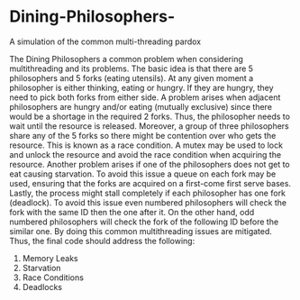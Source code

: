 # Dining-Philosophers-
A simulation of the common multi-threading pardox

The Dining Philosophers a common problem when considering multithreading and its problems. The basic idea is that there are 5 philosophers and 5 forks (eating utensils). At any given moment a philosopher is either thinking, eating or hungry. If they are hungry, they need to pick both forks from either side. A problem arises when adjacent philosophers are hungry and/or eating (mutually exclusive) since there would be a shortage in the required 2 forks. Thus, the philosopher needs to wait until the resource is released. Moreover, a group of three philosophers share any of the 5 forks so there might be contention over who gets the resource. This is known as a race condition. A mutex may be used to lock and unlock the resource and avoid the race condition when acquiring the resource. Another problem arises if one of the philosophers does not get to eat causing starvation. To avoid this issue a queue on each fork may be used, ensuring that the forks are acquired on a first-come first serve bases. Lastly, the process might stall completely if each philosopher has one fork (deadlock). To avoid this issue even numbered philosophers will check the fork with the same ID then the one after it. On the other hand, odd numbered philosophers will check the fork of the following ID before the similar one. By doing this common multithreading issues are mitigated. Thus, the final code should address the following:
1. Memory Leaks
2. Starvation
3. Race Conditions
4. Deadlocks
